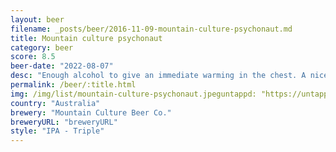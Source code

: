 ```yaml
---
layout: beer
filename: _posts/beer/2016-11-09-mountain-culture-psychonaut.md
title: Mountain culture psychonaut
category: beer
score: 8.5
beer-date: "2022-08-07"
desc: "Enough alcohol to give an immediate warming in the chest. A nice west coast IPA without being too bitter. Smells very dank"
permalink: /beer/:title.html
img: /img/list/mountain-culture-psychonaut.jpeguntappd: "https://untappd.com/b/mountain-culture-beer-co--psychonaut/4708905"
country: "Australia"
brewery: "Mountain Culture Beer Co."
breweryURL: "breweryURL"
style: "IPA - Triple"
---
```

